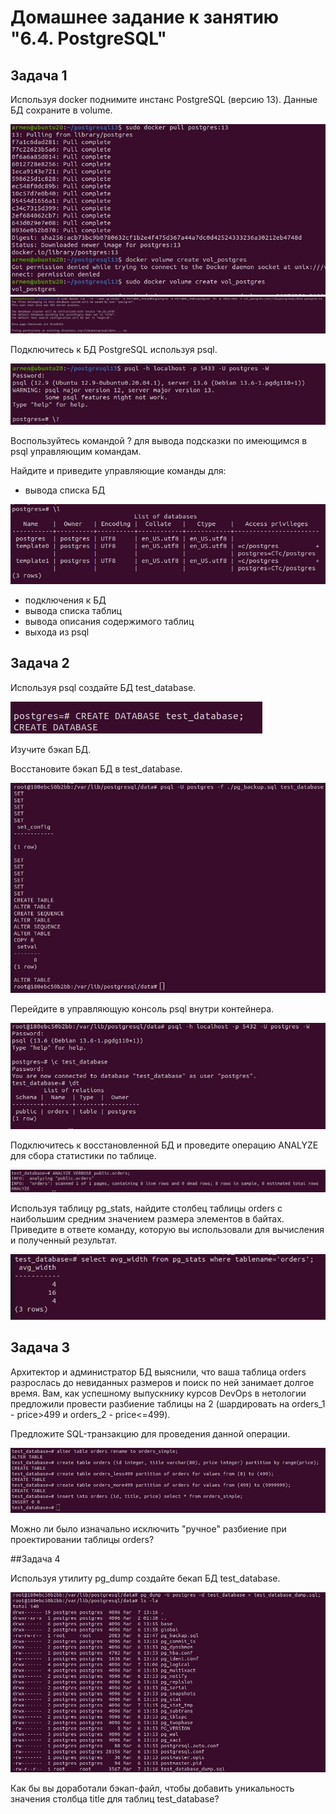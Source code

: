# Домашнее задание к занятию "6.4. PostgreSQL"

## Задача 1

Используя docker поднимите инстанс PostgreSQL (версию 13). Данные БД сохраните в volume.

<img  src="https://raw.githubusercontent.com/ArmenVartanyan/devops-netology/main/6_4/6.4.1.1.jpg">

<img  src="https://raw.githubusercontent.com/ArmenVartanyan/devops-netology/main/6_4/6.4.1.2.jpg">

Подключитесь к БД PostgreSQL используя psql.

<img  src="https://raw.githubusercontent.com/ArmenVartanyan/devops-netology/main/6_4/6.4.1.3.jpg">

Воспользуйтесь командой \? для вывода подсказки по имеющимся в psql управляющим командам.

Найдите и приведите управляющие команды для:

- вывода списка БД

<img  src="https://raw.githubusercontent.com/ArmenVartanyan/devops-netology/main/6_4/6.4.1.4.jpg">

- подключения к БД
- вывода списка таблиц
- вывода описания содержимого таблиц
- выхода из psql


## Задача 2

Используя psql создайте БД test_database.

<img  src="https://raw.githubusercontent.com/ArmenVartanyan/devops-netology/main/6_4/6.4.2.1.jpg">

Изучите бэкап БД.

Восстановите бэкап БД в test_database.

<img  src="https://raw.githubusercontent.com/ArmenVartanyan/devops-netology/main/6_4/6.4.2.2.jpg">

Перейдите в управляющую консоль psql внутри контейнера.

<img  src="https://raw.githubusercontent.com/ArmenVartanyan/devops-netology/main/6_4/6.4.2.3.jpg">

Подключитесь к восстановленной БД и проведите операцию ANALYZE для сбора статистики по таблице.

<img  src="https://raw.githubusercontent.com/ArmenVartanyan/devops-netology/main/6_4/6.4.2.4.jpg">

Используя таблицу pg_stats, найдите столбец таблицы orders с наибольшим средним значением размера элементов в байтах.
Приведите в ответе команду, которую вы использовали для вычисления и полученный результат.

<img  src="https://raw.githubusercontent.com/ArmenVartanyan/devops-netology/main/6_4/6.4.2.5.jpg">

## Задача 3

Архитектор и администратор БД выяснили, что ваша таблица orders разрослась до невиданных размеров и поиск по ней занимает долгое время. Вам, как успешному выпускнику курсов DevOps в нетологии предложили провести разбиение таблицы на 2 (шардировать на orders_1 - price>499 и orders_2 - price<=499).

Предложите SQL-транзакцию для проведения данной операции.

<img  src="https://raw.githubusercontent.com/ArmenVartanyan/devops-netology/main/6_4/6.4.3.1.jpg">

Можно ли было изначально исключить "ручное" разбиение при проектировании таблицы orders?

##Задача 4

Используя утилиту pg_dump создайте бекап БД test_database.

<img  src="https://raw.githubusercontent.com/ArmenVartanyan/devops-netology/main/6_4/6.4.4.1.jpg">

Как бы вы доработали бэкап-файл, чтобы добавить уникальность значения столбца title для таблиц test_database?
